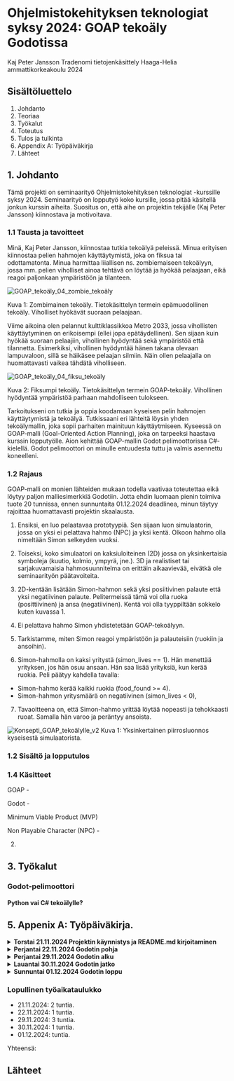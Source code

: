 # Ohjelmistokehityksen teknologiat syksy 2024: GOAP tekoäly Godotissa

Kaj Peter Jansson
Tradenomi tietojenkäsittely
Haaga-Helia ammattikorkeakoulu
2024

## Sisältöluettelo

1. Johdanto
2. Teoriaa
3. Työkalut
4. Toteutus
5. Tulos ja tulkinta
6. Appendix A: Työpäiväkirja
7. Lähteet

## 1. Johdanto
Tämä projekti on seminaarityö Ohjelmistokehityksen teknologiat -kurssille syksy 2024.
Seminaarityö on lopputyö koko kursille, jossa pitää käsitellä jonkun kurssin aiheita.
Suositus on, että aihe on projektin tekijälle (Kaj Peter Jansson) kiinnostava ja motivoitava. 

### 1.1 Tausta ja tavoitteet
Minä, Kaj Peter Jansson, kiinnostaa tutkia tekoälyä peleissä. Minua erityisen kiinnostaa
pelien hahmojen käyttäytymistä, joka on fiksua tai odottamatonta. Minua harmittaa liiallisen
ns. zombiemaiseen tekoälyyn, jossa mm. pelien viholliset ainoa tehtävä on löytää ja hyökää
pelaajaan, eikä reagoi paljonkaan ympäristöön ja tilanteen.

![GOAP_tekoäly_04_zombie_tekoäly](https://github.com/user-attachments/assets/b55330ab-1cad-468f-8d1b-69e1c715faa8)

Kuva 1: Zombimainen tekoäly. Tietokäsittelyn termein epämuodollinen tekoäly. Viholliset hyökävät suoraan pelaajaan. 

Viime aikoina olen pelannut kulttiklassikkoa Metro 2033, jossa vihollisten käyttäytyminen
on erikoisempi (ellei jopa epätäydellinen). Sen sijaan kuin hyökää suoraan pelaajiin, vihollinen
hyödyntää sekä ympäristöä että tilannetta. Esimerkiksi, vihollinen hyödyntää hänen takana olevaan
lampuvaloon, sillä se häikäsee pelaajan silmiin. Näin ollen pelaajalla on huomattavasti vaikea tähdätä
viholliseen.

![GOAP_tekoäly_04_fiksu_tekoäly](https://github.com/user-attachments/assets/4c72b219-ba85-4fc0-9234-7bc20a2d4966)


Kuva 2: Fiksumpi tekoäly. Tietokäsittelyn termein GOAP-tekoäly. Vihollinen hyödyntää ympäristöä parhaan mahdolliseen tulokseen.

Tarkoitukseni on tutkia ja oppia koodamaan kyseisen pelin hahmojen käyttäytymistä ja tekoälyä.
Tutkissaani eri lähteitä löysin yhden tekoälymallin, joka sopii parhaiten mainituun käyttäytmiseen.
Kyseessä on GOAP-malli (Goal-Oriented Action Planning), joka on tarpeeksi haastava kurssin lopputyölle.
Aion kehittää GOAP-mallin Godot pelimoottorissa C#-kielellä. Godot pelimoottori on minulle entuudesta tuttu
ja valmis asennettu koneelleni.

### 1.2 Rajaus

GOAP-malli on monien lähteiden mukaan todella vaativaa toteutettaa eikä löytyy paljon malliesimerkkiä Godotiin.
Jotta ehdin luomaan pienin toimiva tuote 20 tunnissa, ennen sunnuntaita 01.12.2024 deadlinea, minun täytyy rajoittaa
huomattavasti projektin skaalausta. 

1) Ensiksi, en luo pelaatavaa prototyypiä. Sen sijaan luon simulaatorin, jossa on yksi ei pelattava hahmo (NPC)
ja yksi kentä. Olkoon hahmo olla nimeltään Simon selkeyden vuoksi.


2) Toiseksi, koko simulaatori on kaksiuloiteinen (2D) jossa on yksinkertaisia symboleja (kuutio, kolmio, ympyrä, jne.).
3D ja realistiset tai sarjakuvamaisia hahmosuunnitelma on erittäin aikaavievää, eivätkä ole seminaarityön päätavoiteita.


3) 2D-kentään lisätään Simon-hahmon sekä yksi posiitivinen palaute että yksi negatiivinen palaute. Pelitermeissä tämä voi olla 
ruoka (posittiivinen) ja ansa (negatiivinen). Kentä voi olla tyyppiltään sokkelo kuten kuvassa 1.


4) Ei pelattava hahmo Simon yhdistetetään GOAP-tekoälyyn. 


5) Tarkistamme, miten Simon reagoi ympäristöön ja palauteisiin (ruokiin ja ansoihin).


6) Simon-hahmolla on kaksi yritystä (simon_lives == 1). Hän menettää yrityksen, jos hän osuu ansaan.
Hän saa lisää yrityksiä, kun kerää ruokia. Peli päätyy kahdella tavalla:
  * Simon-hahmo kerää kaikki ruokia (food_found >= 4).
  * Simon-hahmon yritysmäärä on negatiivinen (simon_lives < 0), 


7) Tavaoitteena on, että Simon-hahmo yrittää löytää nopeasti ja tehokkaasti ruoat. Samalla hän varoo ja peräntyy ansoista.


![Konsepti_GOAP_tekoälylle_v2](https://github.com/user-attachments/assets/dfe58c8a-2323-4d74-8fde-8fdb10bee715)
Kuva 1: Yksinkertainen piirrosluonnos kyseisestä simulaatorista.



### 1.2 Sisältö ja lopputulos


### 1.4 Käsitteet

GOAP -

Godot -

Minimum Viable Product (MVP)

Non Playable Character (NPC) - 



2.

## 3. Työkalut

### Godot-pelimoottori

#### Python vai C# tekoälylle?
## 5. Appenix A: Työpäiväkirja.

<details><summary><strong>Torstai 21.11.2024 Projektin käynnistys ja README.md kirjoitaminen</strong></summary>
  
---

<ins>Klo 14 - 16</ins>

1. Luoin repon ja README.md -tiedoston seminaariyölleni.
2. Kirjoitin sisältöä johdantoon.

---

</details>

<details><summary><strong>Perjantai 22.11.2024 Godotin pohja</strong></summary>
  
---

<ins>Klo 11 - 12; </ins>

1. Luoin uuden projektin Godotissa.

![GOAP-godot-01](https://github.com/user-attachments/assets/38344f8c-8940-454b-8a34-d831980a479b)

![GOAP_tekoäly_01_luon_uuden_godot](https://github.com/user-attachments/assets/1c4fc613-d2ba-4d06-b2ba-bd711b69f5c5)


Kuva 1 & 2: Uuden Godot projektin ikkuna. 

Valitsin Forward+ formaatin, sillä se hallinnoi monimutkaisimpia ratkaisuja kuten kuvassa 1 ja 2
näytää. Valettavasti tämä tarkoittaa, että renderöinti ja koodin kokoaminen voi kestää minuuttia.

Laitan tietysti version hallinta Gitiin, sillä julkaisemme koodiprojektin Githubiin.

Tallennan projektin kloonatuun Ohjelmistokehityksen-teknologiat-s2024-GOAP-tekoaly-Godotissa
-hakemistoon Githubista.

![GOAP_tekoäly_02_uuden_godot_pushattu_Githubiin](https://github.com/user-attachments/assets/298c1fcd-9ccd-476c-a7ef-71e484f2c9f2)

![GOAP_tekoäly_03_uuden_godot_pushattu_Githubissa](https://github.com/user-attachments/assets/fd9b9efc-74c8-4a74-8edf-3c9a20d468c1)


Kuva 3 & 4: Godot projektin julkaisu Githubiin.

---

</details>

<details>
<summary><strong>Perjantai 29.11.2024 Godotin alku</strong></summary> 
---
<ins>Klo 18-21</ins>
Tarvitsen opastusta yksinkertaisen sokkelon tekemiseen.


Huomautus, että minulla on Godot Engine versio 4.3 asennettu Steamiin.

![GOAP_tekoäly_29112024_01_Godot_versio](https://github.com/user-attachments/assets/a98b7cf0-ef09-4e9b-b35b-9a0fe6587101)

Kuva 5: Godotin asennettu 4.3 -versio Steamissa.


Tällöin päivitetty Godotin dokumentaatiot viralliselta sivustolta voi olla hyötyä.
Virallinen sivusto on https://docs.godotengine.org/en/stable/getting_started/first_2d_game/index.html .

![image](https://github.com/user-attachments/assets/fa6f3e69-ffdf-4245-adc8-c48af83541e3)

Kuva 6: Godotin dokumentaatiot viralliselta sivustolta.

Dokumentaatiosta löytyi mm. esivaatimuksia liityen C#-kielen käyttö. Koska Godot engine 4.3
-versio käyttää oletuksena omaa kieltä, GDScript, joudun manuaalisesti konfiguroimaan C#-kielen
Godotiin. Tarkka linkki dokumentaatioon on https://docs.godotengine.org/en/stable/tutorials/scripting/c_sharp/c_sharp_basics.html .


![image](https://github.com/user-attachments/assets/b9d6567e-ef6b-474c-ba17-f698ccc78529)


Kuva 7: Godotin virallisesti dokumentaatiot C#-kielen käyttöönottoon.

Vaatimus 1) Varmista että sinulla on Visual Studio Code ja sen C#-lisäys asennettu.
-> Olen tehnyt.

![image](https://github.com/user-attachments/assets/a5e9a7ca-8c0f-40d7-be11-e0d0b0a6dcb3)

Kuva 8: Visual Studio Code ja C#-lisäys asennettu.

Vaatimus 2) Muutaa Editor > Editor Setting > Dotnet > External Editor kohdassa Visual Studio Code.

Valettavasti minun Godot Engine 4.3-version Steamissa ei löytynyt kyseistä konfigurointia.

![GOAP-godot-02](https://github.com/user-attachments/assets/9455814f-6f0c-4316-9232-7aace120b050)

Kuva 9: Puuttava Dotnet konfigurointi.

Onneksi Visual Studio Code löytyy **C# Tools for Godot** -lisäys Ignacio Roldán Etcheverry,
jos haluaa debuggata Godot C# -projekteja Visual Studio Codessa. Viimeisin päivitys oli 31.01.2023.

![image](https://github.com/user-attachments/assets/c75e741b-ea43-4e56-864d-c3c68e620d7b)

![image](https://github.com/user-attachments/assets/7241fd77-b537-4ed1-8a7e-1c06c1e7f41c)

Kuva 10: C# Tools for Godot -lisäys Visual Studio Codessa.

Muita opasteita Godot Engine 4.3-version C#-kielen konfigurointiin löytyy Youtubesta käyttäjältä The SolarString.
Hänen videonsa julkaistiin 12 Marraskuuta 2024, joten hänen opastaa nimeomaan nykyisessä Godot Engine 4.3-versiossa.

![image](https://github.com/user-attachments/assets/23d05586-6cc7-4d64-9f12-3b8fdb695bd3)

Kuva 11: Youtuben TheSolarString -käyttäjän opasvideo C#-konfigurointiin Godot Engine 4.3-versiossa.

Videosta huomaan, että TheSolarString -käyttäjä on asentanut **Godot Engine -.NET 4.3** -versiota,
johon kuuluu edellisessä dokumentaatiossa mainitun Dotnet -konfigurointi.

![image](https://github.com/user-attachments/assets/336e20e3-0d88-464e-b7db-c60370d58fa6)

Kuva 12: TheSolarString esittää Dotnet -asetusta Editor Settings:issä, aikaleima 3:07.

Itse käytän **Godot Engine 4.3 Steam** versiota. Jos noudan videon mukaan kaikki vaiheet,
joutuisin asentamaan erikseen **Godot Engine -.NET 4.3** ja uusimman **.NET 8.0 SDK** -version
koneelleni. Varmistin terminaalistani, että minulla on tällä hetkellä .NET 7.0 -version
asennettuna.

![image](https://github.com/user-attachments/assets/40c00657-7fb7-428a-859f-56d511734f0f)

Kuva 13: .NET -versio tarkistus terminaalissa.

Miksi haluan mielummin käyttä Steamin version kuin Godot Engine -.NET
on *Steamin automaatinen versiopäivitys*. Aiemmassa Godot 3 -versiossa joutui
aina päivitämään kaikki uudemmat versiot (mukaan lukien .NET) **manuaalisesti**. Steamin versio
on helpotaa suuresti päivityksessä.

Tarkistessaan muita lähteitä, kuten Steamin foruumista, valettavasti Godot Engine 4.3 Steam -versio *ei tue* C#-kieltä ollenkaan.
Kyseinen foruumin keskustelu löytyy linkistä https://steamcommunity.com/app/404790/discussions/0/4133808627038364598/ .
Se näkyy myös Godot Engine 4.3 Steam -versiossa, kun yritää luodaa uuden C#-skriptin mutta ominaisuutta ei löydy. Muun muassa, Project > Tools ei löydy C# > Create C# solution välikohtaa eikä uuden skriptissä voi valita C# -kielen.


![image](https://github.com/user-attachments/assets/5b831352-7d87-4718-8688-44017ad3d36b)

![GOAP-godot-03](https://github.com/user-attachments/assets/0b4e87bd-7c38-4fd8-8b6c-80f09ebfc038)


Kuva 14: Foruumin keskustelu Godot Engine 4.3 Steamin C#-tuesta ja demovideo sen puutevuudesta.

Hämmentävää, sillä muistin Godot Engine 4 -version julkaisussa, että C#-kieli olisi vihdoin
asennettu valmiiksi kaikki Godot Engine 4 -versioihin, mukaan lukien Steamin versioon.
Näköjään muistin väärin ja joudun asentamaan viralliselta Godot-sivustolta
**Godot Engine 4.3 -.NET** että uusimman .NET SDK 8 -version (*olipa suuri pettymys >:(*).

Asennan kyseisen Godot Engine 4.3 -.NET -version TheSolarString-käyttäjän videon mukaisesti.

![image](https://github.com/user-attachments/assets/1c76ede9-9431-4b60-8207-c1064ff9f9da)

Kuva 14: Godot Engine 4.3 -.NET -version (15.8.2024) julkaisu sivusto: https://godotengine.org/download/windows/ .

![image](https://github.com/user-attachments/assets/f24b33f4-993b-46b3-a772-67602e4b387c)

Kuva 15: .NET SDK 8 -version julkaisu sivusto: https://dotnet.microsoft.com/en-us/download/dotnet/8.0 .

Olen nyt asentanut uudemmat versiot koneelleni.

![image](https://github.com/user-attachments/assets/152e16d5-94e6-404e-b9e2-a6eee632e4bb)

Kuva 16: Godot Engine 4.3 -.NET -versio Godot-hakemistossani koneellani.

![image](https://github.com/user-attachments/assets/4fd987db-f1b3-4c75-974b-6387fe83d40a)

Kuva 17: .NET 8.0.404 -versio löytyi terminaalista kommennolla *dotnet --list-sdks*. 

TheSolarString-käyttäjä suosittelee asentaa myös Microsoftin virallinen **C# Dev Kit** -lisäyksen
Visual Studio Codesta. Siinä sisältyy tavallisen C# -lisäyksen ohella muita tarpellisia ominaisuuksia.

![image](https://github.com/user-attachments/assets/c2e4a303-9a5f-456a-8c22-6aaad9876d8f)

Kuva 18: C# Dev Kit -lisäys Visual Studio Code:iin asennettu.

Avaan Godot Engine 4.3 -.NET -ohjelmiston, joka on nimeltään **Godot_v4.3-stable_mono_win64** Godot-hakemistossani (katso kuva 16).
Luon sitten uudelleen saman projektin Git -repositoriin (poistin tietysti vanhan Steam-version pois).

![GOAP-godot-04](https://github.com/user-attachments/assets/aad05f6c-ef03-40e6-a834-1a955ef78f13)


Kuva 19: Godot projektin jälleenluonti Git -repositoriin.

Pari huomautuksia kuvaan 19.

HUOM.1) Projekti tallennettu väärään hakemistoon. Siirsin projektin 
oikeaan Git -hakemistoon kuvanahoituksen jälkeen.

HUOM.2) Jälleen nimensin projektin edellisestä "goap-ohjelmistokehityksen-teknologiat" uuteen "goap-godot-ohke" (ohke tulee lyhenteestä
Ohjelmistokehityksen teknologiat -kurssin lyhenteestä). Syynä liityy enimmäismäärän merkkejä, joita Git Bash sallii projektin julkaisussa.
Olen kohdistunut hyvin usein ongelmaan, sillä sekä väylät että projektin nimeissä käytän todella pitkiä nimejä. Vältäkseen ongelmasta, käytin siksi
uuden, lyhemmän nimen.

Pushasin uuden projektin Git -repositoriin Githubiin.

![image](https://github.com/user-attachments/assets/83135c87-9f58-4fb0-a038-0c55b722a3f4)

Kuva 20: Päivitetty pushaus Githubissa.

</details>

<details>
<summary><strong>Lauantai 30.11.2024 Godotin jatko</strong></summary> 
---
<ins>Klo 11:30 - 12:30 </ins>

TheSolarString -käyttäjä ehdottaa ensiksi luoda ja tallenna kaksiuloitteisen **main** -tiedoston ja **Scenes** -hakemiston.

![GOAP-godot-05](https://github.com/user-attachments/assets/961af313-5822-4672-bf8e-12b166f9d49f)

Kuva 21: Main -tiedoston ja Scenes -hakemiston luominen. 
 
Konfiguroidaan Godot Engine 4.3 -.NET -moottorille Visual Studio Code ulkoisena editorina, 
muokamalla Editor Settings > Dotnet > External Editor "Disabled" asetuksesta "Visual Studio Code" asetukseen.

Kuva 22: Valitsemme Visual Studio Code:n ulkoiseksi editoriksi Godotille Settings > Dotnet > External Editor -asetuksesta.

Konfiguroidaan Main -tiedosto C#-kieleksi, painamalla Main -tiedoston hiiren oikealla, sitten valitse Language: C# ja lopuksi Create.

![GOAP-godot-07](https://github.com/user-attachments/assets/13a6cfae-7010-4561-9d12-c1820c909c36)

Kuva 23: Muutaa Main -tiedosto C#-kieleksi.

Lopuksi painetaan yllä oikealla olevaan "Build project" ikoniin (vasaran symbooli),
jolloin Godot rakentaa täysin C# ja .NET -projektin. Tässä voi kestää useita minuutteja.

![GOAP-godot-08](https://github.com/user-attachments/assets/9b0d7c4a-3cdf-43a2-845f-cb3e1d528032)

Kuva 24: "Build project" -käynnistys.

Nyt minulla on yhdistetty Visual Studio Code Godotiin, jolloin Godot pystyy käytämään C#-kieltä.
TheSolarString -käyttäjä käy opasvideossaan vielä viimeiset konfiguroinnit, jolloin Visual Studio Codessa
voidaan debuggata Godot-koodia kuten GD.Print"Hello!". Suosittelen tarkistamaan TheSolarStringin opasvideota
https://www.youtube.com/watch?v=QetDIxDorFI , aikaleimasta 3:30 -5:40 tarkempaa ohjausta. 

Seuratuaan TheSolarStringin opasvideota, minulla on vaaditut json -tiedostot .NET debuggaukseen,
kuten tasks.json ja launch.json -tiedostot.

![image](https://github.com/user-attachments/assets/e47136e1-da09-4496-bdf2-6c17c80efbb7)

![image](https://github.com/user-attachments/assets/1b846adf-422d-4fbf-8c7f-0eb1ec5f5717)

Kuva 25: tasks.json ja launch.json -tiedostot.

Ajetuaan projektia Godot Engine 4.3 -.NET -moottorissa (eli "Run Project"), tulee onnistunut tulostusviesti 
Godotin omaan terminaalin (ts. "Hello"-viestin).

![GOAP_tekoäly_30112024_01](https://github.com/user-attachments/assets/c0dc21a4-9a4c-4d58-bb04-6a99d890eefc)

Kuva 26: Onnistunut "Hello"-viestin tulostus Godotin terminaalissa.

Nyt olemme täysin varmoja, että Godot Engine 4.3 -.NET -moottori ja Visual Studio Code -editori ovat
suurin osin yhdistetty toisiaan. Tämä tarkoittaa, että voin koodata C#-skriptejä Visual Studio Codessa, jotka
lähetetään ja pyöritetään Godot-moottorissa.


<ins>Klo 18:30 - </ins>

Nyt pitäisi koodata yksinkertainen sokkelo, jossa on vähintään yksi ei pelattava hahmo.
Tuli mieleen Pac-man peli, jossa haamut jahtavat keltaista Pac-mania sokkelossa.

Ensiksi yritin etsiä Pac man esimerkkejä Godot C#-kielellä. Haulla löytyi
mm. "How to make Pacman in Godot 4 (Complete Tutorial)" -opasvideon Youtubesta, käyttäjältä
Cyberpotato: https://www.youtube.com/watch?v=CncJvOEM3OA. Hänellä on oma Github repositori
projektille: https://github.com/wojciech-bilicki/Pacman_Tutorial , käyttäjänimellä wojciech-bilicki.

![image](https://github.com/user-attachments/assets/f9f2ef39-c68a-4534-ab4a-5129ef780ba3)

Kuva 27: Cyberpotato-käyttäjän opasvideo Pac-man peliluontiin.

Tarkistessaan hänen Github repositoria (https://github.com/wojciech-bilicki/Pacman_Tutorial), 
hän on koodanut peliä GDScriptiä (Godot-mootorin oma kieli) mikä
ei sovi minulle C#-projektelleni. Siinä suhteessa hänellä kiinnostava artikkeli
liityen pelin hahmuujen tekoälyn suunnittelussa: https://pacman.fandom.com/wiki/Maze_Ghost_AI_Behaviors .

Siitä huolimatta, Cyberpotaton opasvideossa (https://www.youtube.com/watch?v=CncJvOEM3OA) on hyvä 
pohja hahmojen ja sokkelotason tuominenja konfigurointi Godotiin.

A) Sokkelon luominen, aikaleima 3:52-

Cyberpotaton Github repositorissa Pacman_tutorial/Assets/Map -hakemistossa löytyy alkuperäiset
Pac-manin kentiä origmaps_2x.png-tiedostossa. Lataan sen ja leikaan palaksi Ms. Pac-Man(3)
- ruudukkokentän. Pidän sen värivalinnasta (oranssi-musta) enemmän kuin Cyberpotaton mallikentästä
(sini-musta).

![image](https://github.com/user-attachments/assets/36fdad92-e404-4f50-913a-5d6968da35f4)

Kuva 28: Ms. Pac-Man (3) -kentä

Kuvakäsittelyn avulla, mm. Clip Studio Paint, sain tehtyä 

Koska Godot C#-projektien työskentely on vielä "epätavallista" (tai vähemmän suosittua
kuin GDScripti) Godot-yhteisössä, etsin seuraavasti "Pac-man tutorial with C#" hakuja.



</details>



<details>
<summary><strong>Sunnuntai 01.12.2024 Godotin loppu</strong></summary> 
---
<ins>Klo </ins>
Tarvitsen opastusta yksinkertaisen sokkelon tekemiseen. 
 
</details>

### Lopullinen työaikataulukko

* 21.11.2024: 2 tuntia.
* 22.11.2024: 1 tuntia.
* 29.11.2024: 3 tuntia.
* 30.11.2024: 1 tuntia.
* 01.12.2024: tuntia.

Yhteensä:

## Lähteet
